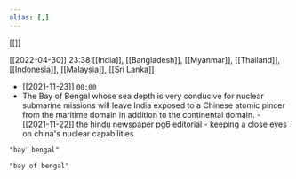 ```yaml
---
alias: [,]
---
```

[[]]

[[2022-04-30]] 23:38
[[India]], [[Bangladesh]], [[Myanmar]], [[Thailand]], [[Indonesia]], [[Malaysia]], [[Sri Lanka]]

- [[2021-11-23]] `00:00`
- The Bay of Bengal whose sea depth is very conducive for nuclear submarine missions will leave India exposed to a Chinese atomic pincer from the maritime domain in addition to the continental domain. - [[2021-11-22]] the hindu newspaper pg6 editorial - keeping a close eyes on china's nuclear capabilities

```query
"bayˋ bengal"
```

```query
"bay of bengal"
```